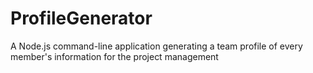 # ProfileGenerator
A Node.js command-line application generating a team profile of every member's information for the project management
